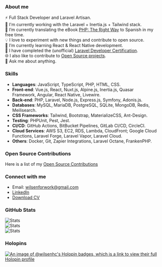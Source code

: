 ### About me

⚡ Full Stack Developer and Laravel Artisan.<br>
🔭 I'm currently working with the Laravel + Inertia.js + Tailwind stack.<br>
📑 I’m currently translating the eBook [PHP: The Right Way](https://github.com/wilsenhc/php-the-right-way) to Spanish in my free time.<br>
💡 I love to experiment with new things and contribute to open source.<br>
📱 I’m currently learning React & React Native development.<br>
📜 I have completed the (unofficial) [Laravel Developer Certification](https://verifier.certificationforlaravel.org/6da92b0e-a0dc-48ee-b94f-c211ec10ddfd).<br>
🌐 I also like to contribute to [Open Source projects](OPEN_SOURCE.md).<br>
💬 Ask me about anything.<br>

### Skills

- **Languages**: JavaScript, TypeScript, PHP, HTML, CSS.
- **Front-end**: Vue.js, React, Nuxt.js, Alpine.js, Inertia.js, Quasar Framework, Angular, React Native, Livewire.
- **Back-end**: PHP, Laravel, Node.js, Express.js, Symfony, Adonis.js.
- **Databases**: MySQL, MariaDB, PostgreSQL, SQLite, MongoDB, Redis, Meilisearch.
- **CSS Frameworks**: Tailwind, Bootstrap, MaterializeCSS, Ant-Design.
- **Testing**: PHPUnit, Pest, Jest.
- **CI/CD**: GitHub Actions, BitBucket Pipelines, GitLab CI/CD, CircleCI.
- **Cloud Services**: AWS S3, EC2, RDS, Lambda, CloudFront; Google Cloud Functions, Laravel Forge, Laravel Vapor, Laravel Cloud.
- **Others**: Docker, Git, Zapier Integrations, Laravel Octane, FrankenPHP.

### Open Source Contributions

Here is a list of my [Open Source Contributions](OPEN_SOURCE.md)

### Connect with me

- Email: [wilsenforwork@gmail.com][email]
- [LinkedIn][linkedin]
- [Download CV][flowcv]

### GitHub Stats
<picture>
  <source media="(prefers-color-scheme: dark)" srcset="https://github-readme-stats.vercel.app/api?username=wilsenhc&theme=dark&hide_border=true&include_all_commits=true&count_private=true">
  <img alt="Stats" src="https://github-readme-stats.vercel.app/api?username=wilsenhc&hide_border=true&include_all_commits=true&count_private=true">
</picture>
<br/>
<picture>
  <source media="(prefers-color-scheme: dark)" srcset="https://github-readme-streak-stats.herokuapp.com/?user=wilsenhc&theme=dark&hide_border=true">
  <img alt="Stats" src="https://github-readme-streak-stats.herokuapp.com/?user=wilsenhc&hide_border=true">
</picture>

<br/>

<picture>
  <source media="(prefers-color-scheme: dark)" srcset="https://github-readme-stats.vercel.app/api/top-langs/?username=wilsenhc&theme=dark&hide_border=true&include_all_commits=true&count_private=true&layout=compact">
  <img alt="Stats" src="https://github-readme-stats.vercel.app/api/top-langs/?username=wilsenhc&hide_border=true&include_all_commits=true&count_private=true&layout=compact">
</picture>

### Holopins
[![An image of @wilsenhc's Holopin badges, which is a link to view their full Holopin profile](https://holopin.me/wilsenhc)](https://holopin.io/@wilsenhc)

[email]: mailto:wilsenforwork@gmail.com
[linkedin]: https://linkedin.com/in/wilsenhc
[flowcv]: https://flowcv.com/resume/s2angqcuka
